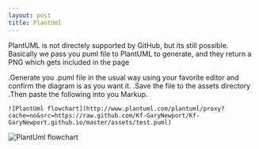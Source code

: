 ```yaml
---
layout: post
title: PlantUml
---
```


PlantUML is not directely supported by GitHub, but its still possible.
Basically we pass you puml file to PlantUML to generate, and they return a PNG which gets included in the page

.Generate you .puml file in the usual way using your favorite editor and confirm the diagram is as you want it.
.Save the file to the assets directory
.Then paste the following into you Markup. 

```
![PlantUml flowchart](http://www.plantuml.com/plantuml/proxy?cache=no&src=https://raw.github.com/Kf-GaryNewport/Kf-GaryNewport.github.io/master/assets/test.puml)
```

![PlantUml flowchart](http://www.plantuml.com/plantuml/proxy?cache=no&src=https://raw.github.com/Kf-GaryNewport/Kf-GaryNewport.github.io/master/assets/test.puml)

